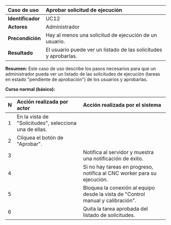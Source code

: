 | **Caso de uso**   | **Aprobar solicitud de ejecución**                               |
| :---------------- | :--------------------------------------------------------------- |
| **Identificador** | UC12                                                             |
| **Actores**       | Administrador                                                    |
| **Precondición**  | Hay al menos una solicitud de ejecución de un usuario.           |
| **Resultado**     | El usuario puede ver un listado de las solicitudes y aprobarlas. |

**Resumen:**
Este caso de uso describe los pasos necesarios para que un administrador pueda ver un listado de las solicitudes de ejecución (tareas en estado "pendiente de aprobación") de los usuarios y aprobarlas.

**Curso normal (básico):**

| **N** | **Acción realizada por actor**                         | **Acción realizada por el sistema**                                             |
| :---- | :----------------------------------------------------- | :------------------------------------------------------------------------------ |
| 1     | En la vista de "Solicitudes", selecciona una de ellas. |                                                                                 |
| 2     | Cliquea el botón de "Aprobar".                         |                                                                                 |
| 3     |                                                        | Notifica al servidor y muestra una notificación de éxito.                       |
| 4     |                                                        | Si no hay tareas en progreso, notifica al CNC worker para su ejecución.         |
| 5     |                                                        | Bloquea la conexión al equipo desde la vista de "Control manual y calibración". |
| 6     |                                                        | Quita la tarea aprobada del listado de solicitudes.                             |
